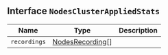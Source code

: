 ## Interface `NodesClusterAppliedStats`

| Name | Type | Description |
| - | - | - |
| `recordings` | [NodesRecording](./NodesRecording.md)[] | &nbsp; |
